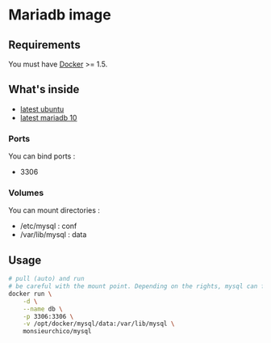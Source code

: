 # Mariadb image

## Requirements

You must have [Docker](https://www.docker.com/) >= 1.5.

## What's inside

* [latest ubuntu](https://github.com/dockerfile/ubuntu)
* [latest mariadb 10](https://downloads.mariadb.org/)

### Ports

You can bind ports :

* 3306

### Volumes

You can mount directories :

* /etc/mysql : conf
* /var/lib/mysql : data

## Usage

```bash
# pull (auto) and run
# be careful with the mount point. Depending on the rights, mysql can fail at startup
docker run \
    -d \
    --name db \
    -p 3306:3306 \
    -v /opt/docker/mysql/data:/var/lib/mysql \
    monsieurchico/mysql
```
